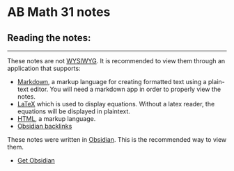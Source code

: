 # AB Math 31 notes

## Reading the notes:
***
These notes are not [WYSIWYG](https://en.wikipedia.org/wiki/WYSIWYG). It is recommended to view them through an application that supports:
- [Markdown](https://en.wikipedia.org/wiki/Markdown), a markup language for creating formatted text using a plain-text editor. You will need a markdown app in order to properly view the notes.
- [LaTeX](https://en.wikipedia.org/wiki/LaTeX) which is used to display equations. Without a latex reader, the equations will be displayed in plaintext.
- [HTML](https://en.wikipedia.org/wiki/HTML), a markup language.
- [Obsidian backlinks](https://help.obsidian.md/Plugins/Backlinks)

These notes were written in [Obsidian](https://obsidian.md/). This is the recommended way to view them.
- [Get Obsidian](https://obsidian.md)
